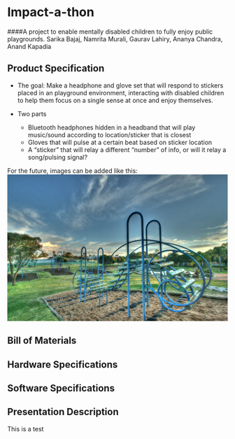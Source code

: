# Impact-a-thon
####A project to enable mentally disabled children to fully enjoy public playgrounds.
Sarika Bajaj, Namrita Murali, Gaurav Lahiry, Ananya Chandra, Anand Kapadia

## Product Specification

* The goal: Make a headphone and glove set that will respond to stickers placed in an playground environment, interacting with disabled children to help them focus on a single sense at once and enjoy themselves.

* Two parts
  * Bluetooth headphones hidden in a headband that will play music/sound according to location/sticker that is closest
  * Gloves that will pulse at a certain beat based on sticker location
  * A “sticker” that will relay a different “number” of info, or will it relay a song/pulsing signal?


For the future, images can be added like this:
![alt text](image.jpg)

## Bill of Materials

## Hardware Specifications

## Software Specifications

## Presentation Description


This is a test